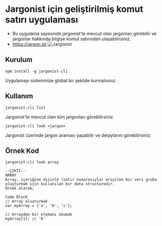 # Jargonist için geliştirilmiş komut satırı uygulaması
- Bu uygulama sayesinde jargonist'te mevcut olan jargonları görebilir ve jargonlar hakkında bilgiye komut satırından ulaşabilirsiniz.
- https://jargon.ist
![Jargonist](https://media.giphy.com/media/dJa2wxxqGkH3oGV83a/giphy.gif)
## Kurulum
```
npm install -g jargonist-cli
```
Uygulamayı sisteminize global bir şekilde kurmalısınız. 
## Kullanım
```
jargonist-cli list
```
Jargonist'te mevcut olan tüm jargonları görebilirsiniz.

```
jargonist-cli look <jargon>
```
Jargonist üzerinde jargon araması yapabilir ve detaylarını görebilirsiniz.
## Örnek Kod
```
jargonist-cli look array

--ÇIKTI--
ARRAY
Array, içeriğine dizinle (satır numarasıyla) erişilen bir veri grubu oluşturmak için kullanılan bir data structuredır.
Örnek olarak;

Code Block
// Array oluşturmak
var myArray = ['a', 'b', 'c'];

// Arrayden bir elemanı okumak
myArray[1]; // 'b'
```


